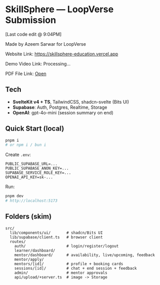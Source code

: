# SkillSphere — LoopVerse Submission

[Last code edit @ 9:04PM]

Made by Azeem Sarwar for LoopVerse

Website Link: https://skillsphere-education.vercel.app

Demo Video Link: Processing...

PDF File Link: [Open](https://github.com/azeem-io/skillsphere/blob/main/SkillSphere%20-%20Azeem%20Sarwar.pdf)

## Tech
- **SvelteKit v4 + TS**, TailwindCSS, shadcn-svelte (Bits UI)
- **Supabase**: Auth, Postgres, Realtime, Storage
- **OpenAI**: gpt-4o-mini (session summary on end)

## Quick Start (local)
```bash
pnpm i
# or npm i / bun i
```
Create `.env`:
```
PUBLIC_SUPABASE_URL=...
PUBLIC_SUPABASE_ANON_KEY=...
SUPABASE_SERVICE_ROLE_KEY=...
OPENAI_API_KEY=sk-...
```
Run:
```bash
pnpm dev
# http://localhost:5173
```

## Folders (skim)
```
src/
  lib/components/ui/       # shadcn/Bits UI
  lib/supabase/client.ts   # browser client
  routes/
    auth/                  # login/register/logout
    learner/dashboard/
    mentor/dashboard/      # availability, live/upcoming, feedback
    mentor/apply/
    mentors/[id]/          # profile + booking cards
    sessions/[id]/         # chat + end session + feedback
    admin/                 # mentor approvals
    api/upload/+server.ts  # image -> Storage
```
